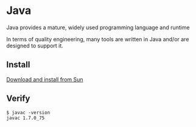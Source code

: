 # Java

Java provides a mature, widely used programming language and runtime

In terms of quality engineering, many tools are written in Java and/or are designed to support it.

## Install

[Download and install from Sun](http://www.oracle.com/technetwork/java/javase/downloads/jdk8-downloads-2133151.html)

## Verify

```
$ javac -version
javac 1.7.0_75
```
